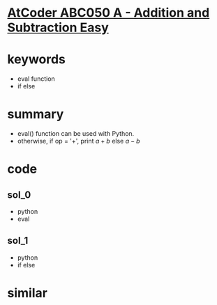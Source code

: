 # [AtCoder ABC050 A - Addition and Subtraction Easy](https://atcoder.jp/contests/abc050/tasks/abc050_a)



# keywords 
- eval function 
- if else

# summary 
- eval() function can be used with Python.
- otherwise, if op = '+', print $a + b$ else $a - b$

# code 
## sol_0
- python
- eval

## sol_1
- python
- if else


# similar 

